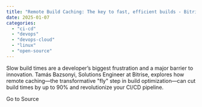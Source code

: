 ```yaml
---
title: "Remote Build Caching: The key to fast, efficient builds - Bitrise Blog"
date: 2025-01-07
categories: 
  - "ci-cd"
  - "devops"
  - "devops-cloud"
  - "linux"
  - "open-source"
---
```


Slow build times are a developer’s biggest frustration and a major barrier to innovation. Tamás Bazsonyi, Solutions Engineer at Bitrise, explores how remote caching—the transformative "fly" step in build optimization—can cut build times by up to 90% and revolutionize your CI/CD pipeline.

Go to Source
